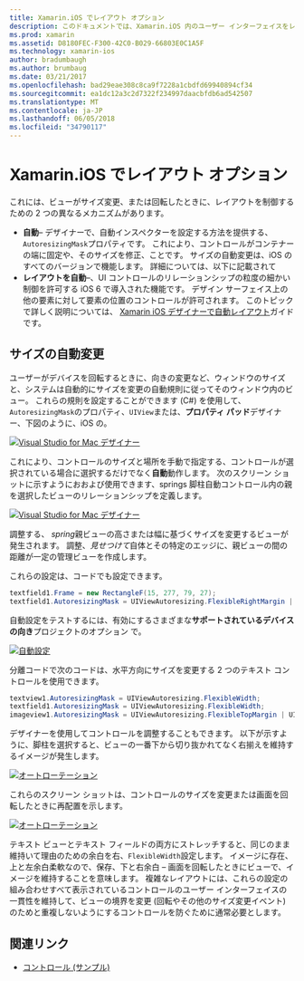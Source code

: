 ```yaml
---
title: Xamarin.iOS でレイアウト オプション
description: このドキュメントでは、Xamarin.iOS 内のユーザー インターフェイスをレイアウトするさまざまな方法について説明します。 これは、自動と自動レイアウトについて説明します。
ms.prod: xamarin
ms.assetid: D8180FEC-F300-42C0-B029-66803E0C1A5F
ms.technology: xamarin-ios
author: bradumbaugh
ms.author: brumbaug
ms.date: 03/21/2017
ms.openlocfilehash: bad29eae308c8ca9f7228a1cbdfd69940894cf34
ms.sourcegitcommit: ea1dc12a3c2d7322f234997daacbfdb6ad542507
ms.translationtype: MT
ms.contentlocale: ja-JP
ms.lasthandoff: 06/05/2018
ms.locfileid: "34790117"
---
```

# <a name="layout-options-in-xamarinios"></a>Xamarin.iOS でレイアウト オプション

これには、ビューがサイズ変更、または回転したときに、レイアウトを制御するための 2 つの異なるメカニズムがあります。

-  **自動**– デザイナーで、自動インスペクターを設定する方法を提供する、`AutoresizingMask`プロパティです。 これにより、コントロールがコンテナーの端に固定や、そのサイズを修正、ことです。 サイズの自動変更は、iOS のすべてのバージョンで機能します。 詳細については、以下に記載されて
-  **レイアウトを自動**–、UI コントロールのリレーションシップの粒度の細かい制御を許可する iOS 6 で導入された機能です。 デザイン サーフェイス上の他の要素に対して要素の位置のコントロールが許可されます。 このトピックで詳しく説明については、 [Xamarin iOS デザイナーで自動レイアウト](~/ios/user-interface/designer/designer-auto-layout.md)ガイドです。

## <a name="autosizing"></a>サイズの自動変更

ユーザーがデバイスを回転するときに、向きの変更など、ウィンドウのサイズと、システムは自動的にサイズを変更の自動規則に従ってそのウィンドウ内のビュー。 これらの規則を設定することができます (C#) を使用して、`AutoresizingMask`のプロパティ、`UIView`または、**プロパティ パッド**デザイナー、下図のように、iOS の。

 [![](layout-options-images/image41.png "Visual Studio for Mac デザイナー")](layout-options-images/image41.png#lightbox)

これにより、コントロールのサイズと場所を手動で指定する、コントロールが選択されている場合に選択するだけでなく**自動**動作します。 次のスクリーン ショットに示すようにおおよび使用できます、springs 脚柱自動コントロール内の親を選択したビューのリレーションシップを定義します。

 [![](layout-options-images/image42.png "Visual Studio for Mac デザイナー")](layout-options-images/image42.png#lightbox)

調整する、 *spring*親ビューの高さまたは幅に基づくサイズを変更するビューが発生されます。 調整、*見せつけて*自体とその特定のエッジに、親ビューの間の距離が一定の管理ビューを作成します。

これらの設定は、コードでも設定できます。

```csharp
textfield1.Frame = new RectangleF(15, 277, 79, 27);
textfield1.AutoresizingMask = UIViewAutoresizing.FlexibleRightMargin | UIViewAutoresizing.FlexibleBottomMargin;
```


自動設定をテストするには、有効にするさまざまな**サポートされているデバイスの向き**プロジェクトのオプション で。

 [![](layout-options-images/image43a.png "自動設定")](layout-options-images/image43a.png#lightbox)

分離コードで次のコードは、水平方向にサイズを変更する 2 つのテキスト コントロールを使用できます。

```csharp
textview1.AutoresizingMask = UIViewAutoresizing.FlexibleWidth;
textfield1.AutoresizingMask = UIViewAutoresizing.FlexibleWidth;
imageview1.AutoresizingMask = UIViewAutoresizing.FlexibleTopMargin | UIViewAutoresizing.FlexibleLeftMargin;
```


デザイナーを使用してコントロールを調整することもできます。 以下が示すように、脚柱を選択すると、ビューの一番下から切り抜かれてなく右揃えを維持するイメージが発生します。

 [![](layout-options-images/autoresize.png "オートローテーション")](layout-options-images/autoresize.png#lightbox)

これらのスクリーン ショットは、コントロールのサイズを変更または画面を回転したときに再配置を示します。

 [![](layout-options-images/image44a.png "オートローテーション")](layout-options-images/image44a.png#lightbox)

テキスト ビューとテキスト フィールドの両方にストレッチすると、同じのまま維持いて理由のための余白を右、`FlexibleWidth`設定します。 イメージに存在、上と左余白柔軟なので、保存、下と右余白 – 画面を回転したときにビューで、イメージを維持することを意味します。 複雑なレイアウトには、これらの設定の組み合わせすべて表示されているコントロールのユーザー インターフェイスの一貫性を維持して、ビューの境界を変更 (回転やその他のサイズ変更イベント) のためと重複しないようにするコントロールを防ぐために通常必要とします。





## <a name="related-links"></a>関連リンク

- [コントロール (サンプル)](https://developer.xamarin.com/samples/Controls/)
